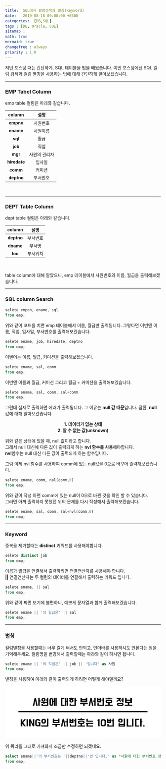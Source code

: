 ```yaml
---
title:  SQL에서 컬럼검색과 별칭(Keyword)
date:   2019-08-18 09:00:00 +0300
categories:  [DB,SQL]
tags : [DB, Oracle, SQL]
sitemap :
math: true
mermaid: true
changefreq : always
priority : 1.0
---
```




저번 포스팅 때는 간단하게, SQL 테이블을  법을 배웠습니다.
이번 포스팅에선 SQL 컬럼 검색과 컬럼 별칭을 사용하는 법에 대해 간단하게 알아보겠습니다.

--------


### EMP Tabel Column  

emp table 컬럼은 아래와 같습니다.

|  <center>column</center> |  <center> 설명 </center> | 
|:--------:|:--------:|
|**empno**|사원번호|
|**ename**|사원이름|
|**sql**|월급|
|**job**|직업|
|**mgr**|사원의 관리자|
|**hiredate**|입사일|
|**comm**|커미션|
|**deptno**|부서번호|


<br>


--------  



### DEPT Table Column  

dept table 컬럼은 아래와 같습니다.  

|  <center>column</center> |  <center> 설명 </center> | 
|:--------:|:--------:|
|**deptno**|부서번호|
|**dname**|부서명|
|**loc**|부서위치|   

<br>

table column에 대해 알았으니, emp 테이블에서 사원번호와 이름, 월급을 출력해보겠습니다.

--------


### SQL column Search 

```sql
selete empon, ename, sql
from emp;
```

위와 같이 코드를 치면 emp 테이블에서  이름, 월급만 출력됩니다.
그렇다면 이번엔 이름, 직업, 입사일, 부서번호를 출력해보겠습니다.


```sql
selete ename, job, hiredate, deptno
from emp;
```

이벤어는 이름, 월급, 커미션을 출력해보겠습니다.

```sql
selete ename, sal, comm
from emp;
```


이번엔 이름과 월급, 커미션 그리고 월급 + 커미션을 출력해보겠습니다.


```sql
selete ename, sal, comm, sal+comm
from emp;
```

그런데 실제로 출력하면 에러가 출력됩니다. 그 이유는 **null 값 때문**입니다.
잠깐, **null** 값에 대해 알아보겠습니다.

**<center>1. 데이터가 없는 상태</center>** 
**<center>2. 알 수 없는 값(unknown)</center>**

위와 같은 상태에 있을 때, null 값이라고 합니다.  
그래서 null 대신에 다른 값이 출력되게 하는 **nvl 함수를 사용**해야합니다.  
**nvl**함수는 null 대신 다른 값이 출력되게 하는 함수입니다.   

그럼 이제 nvl 함수를 사용하여 comm에 있는 null값을 0으로 바꾸어 출력해보겠습니다.

```sql
selete ename, comm, nal(comm,0)
from emp;
```

위와 같이 작성 하면 comm에 있는 null이 0으로 바뀐 것을 확인 할 수 있습니다.  
그러면 아까 출력하지 못했던 위의 문제를 다시 작성해서 출력해보겠습니다.

```sql
selete ename, sal, comm, sal+nvl(comm,0)
from emp;
```

--------


### Keyword  

중복을 제거할때는 **distinct** 키워드를 사용해야합니다. 

```sql
selete distinct job
from emp;
```

이름과 월급을 연결해서 출력하려면 연결연산자를 사용해야 합니다.  
**||** 연결연산자는 두 컬럼의 데이터를 연결해서 출력하는 키워드 입니다.  


```sql
selete ename, || sal
from emp;
```

위와 같이 짜면 보기에 불편하니, 예쁘게 문자열과 함께 출력해보겠습니다.

```sql
selete ename || '의 월급은' || sal
from emp;
```


-------- 


### 별칭

컬럼별칭을 사용할때는 너무 길게 써서도 안되고, 언더바를 사용하셔도 안된다는 점을 기억해두세요.
컬럼명을 변경해서 출력할때는 아랴와 같이 하시면 됩니다.  

```sql
selete ename || '의 직업은' || job || '입니다' as 사원
from emp;
```

별칭을 사용하여 아래와 같이 출력되게 하려면 어떻게 해야댈까요?

<center><img src="../assets//images/as.png" ></center>  


위 쿼리를 그대로 가져와서 조금만 수정하면 되겠네요.

```sql
select ename||'의 부서번호는 '||deptno||'번 입니다.' as "사원에 대한 부서번호 정보"
from emp;
```

